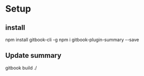 # Setup

## install

npm install gitbook-cli -g
npm i gitbook-plugin-summary --save


## Update summary

gitbook build ./
